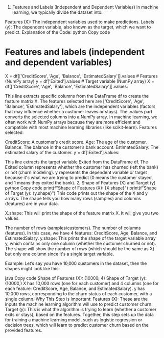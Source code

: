 1. Features and Labels (Independent and Dependent Variables)
In machine learning, we typically divide the dataset into:

Features (X): The independent variables used to make predictions.
Labels (y): The dependent variable, also known as the target, which we want to predict.
Explanation of the Code:
python
Copy code
# Features and labels (independent and dependent variables)
X = df[['CreditScore', 'Age', 'Balance', 'EstimatedSalary']].values  # Features (NumPy array)
y = df['Exited'].values  # Target variable (NumPy array)
X = df[['CreditScore', 'Age', 'Balance', 'EstimatedSalary']].values:

This line extracts specific columns from the DataFrame df to create the feature matrix X.
The features selected here are ['CreditScore', 'Age', 'Balance', 'EstimatedSalary'], which are the independent variables (factors that may influence whether a customer leaves or stays).
The .values part converts the selected columns into a NumPy array. In machine learning, we often work with NumPy arrays because they are more efficient and compatible with most machine learning libraries (like scikit-learn).
Features selected:

CreditScore: A customer’s credit score.
Age: The age of the customer.
Balance: The balance in the customer’s bank account.
EstimatedSalary: The estimated salary of the customer.
y = df['Exited'].values:

This line extracts the target variable Exited from the DataFrame df. The Exited column represents whether the customer has churned (left the bank) or not (churn modeling).
y represents the dependent variable or target because it's what we are trying to predict (0 means the customer stayed, and 1 means they exited the bank).
2. Shape of Features (X) and Target (y)
python
Copy code
print(f"Shape of Features (X): {X.shape}")
print(f"Shape of Target (y): {y.shape}")
This code prints out the shape of the X and y arrays. The shape tells you how many rows (samples) and columns (features) are in your data.

X.shape: This will print the shape of the feature matrix X. It will give you two values:

The number of rows (samples/customers).
The number of columns (features). In this case, we have 4 features: CreditScore, Age, Balance, and EstimatedSalary.
y.shape: This prints the shape of the target variable array y, which contains only one column (whether the customer churned or not). The shape will show the number of rows (which should be the same as X) but only one column since it's a single target variable.

Example:
Let’s say you have 10,000 customers in the dataset, then the shapes might look like this:

java
Copy code
Shape of Features (X): (10000, 4)
Shape of Target (y): (10000,)
X has 10,000 rows (one for each customer) and 4 columns (one for each feature: CreditScore, Age, Balance, and EstimatedSalary).
y has 10,000 rows, corresponding to the churn status of each customer, with a single column.
Why This Step is Important:
Features (X): These are the inputs the machine learning algorithm will use to predict customer churn.
Target (y): This is what the algorithm is trying to learn (whether a customer exits or stays), based on the features.
Together, this step sets up the data for training a machine learning model, such as logistic regression or decision trees, which will learn to predict customer churn based on the provided features.







